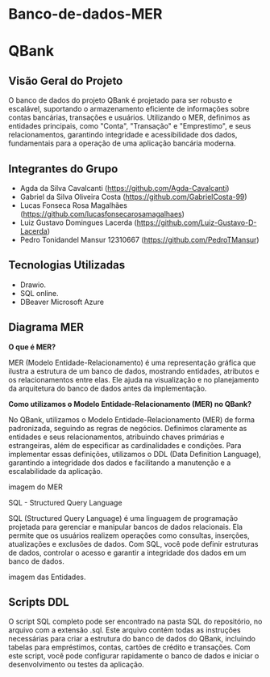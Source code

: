 # Banco-de-dados-MER

# QBank

## Visão Geral do Projeto

O banco de dados do projeto QBank é projetado para ser robusto e escalável, suportando o armazenamento eficiente de informações sobre contas bancárias, transações e usuários. Utilizando o MER, definimos as entidades principais, como "Conta", "Transação" e "Emprestimo", e seus relacionamentos, garantindo integridade e acessibilidade dos dados, fundamentais para a operação de uma aplicação bancária moderna.

## Integrantes do Grupo

- Agda da Silva Cavalcanti (https://github.com/Agda-Cavalcanti)
- Gabriel da Silva Oliveira Costa (https://github.com/GabrielCosta-99)
- Lucas Fonseca Rosa Magalhães (https://github.com/lucasfonsecarosamagalhaes)
- Luiz Gustavo Domingues Lacerda (https://github.com/Luiz-Gustavo-D-Lacerda)
- Pedro Tonidandel Mansur 12310667 (https://github.com/PedroTMansur)

## Tecnologias Utilizadas

- Drawio.
- SQL online.
- DBeaver Microsoft Azure
  
## Diagrama MER 

**O que é MER?**

MER (Modelo Entidade-Relacionamento) é uma representação gráfica que ilustra a estrutura de um banco de dados, mostrando entidades, atributos e os relacionamentos entre elas. Ele ajuda na visualização e no planejamento da arquitetura do banco de dados antes da implementação.

**Como utilizamos o Modelo Entidade-Relacionamento (MER) no QBank?**

No QBank, utilizamos o Modelo Entidade-Relacionamento (MER) de forma padronizada, seguindo as regras de negócios. Definimos claramente as entidades e seus relacionamentos, atribuindo chaves primárias e estrangeiras, além de especificar as cardinalidades e condições. Para implementar essas definições, utilizamos o DDL (Data Definition Language), garantindo a integridade dos dados e facilitando a manutenção e a escalabilidade da aplicação.

imagem do MER

SQL - Structured Query Language

SQL (Structured Query Language) é uma linguagem de programação projetada para gerenciar e manipular bancos de dados relacionais. Ela permite que os usuários realizem operações como consultas, inserções, atualizações e exclusões de dados. Com SQL, você pode definir estruturas de dados, controlar o acesso e garantir a integridade dos dados em um banco de dados.

imagem das Entidades. 

## Scripts DDL
O script SQL completo pode ser encontrado na pasta SQL do repositório, no arquivo com a extensão .sql. Este arquivo contém todas as instruções necessárias para criar a estrutura do banco de dados do QBank, incluindo tabelas para empréstimos, contas, cartões de crédito e transações. Com este script, você pode configurar rapidamente o banco de dados e iniciar o desenvolvimento ou testes da aplicação.



